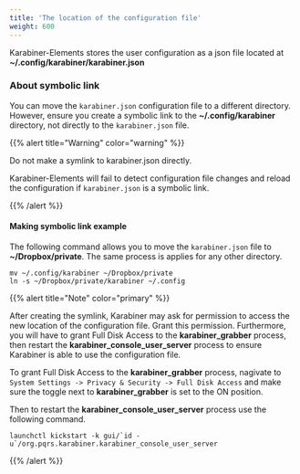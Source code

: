 ```yaml
---
title: 'The location of the configuration file'
weight: 600
---
```


Karabiner-Elements stores the user configuration as a json file located at **~/.config/karabiner/karabiner.json**

### About symbolic link

You can move the `karabiner.json` configuration file to a different directory. However, ensure you create a symbolic link to the **~/.config/karabiner** directory, not directly to the `karabiner.json` file.

{{% alert title="Warning" color="warning" %}}

Do not make a symlink to karabiner.json directly.

Karabiner-Elements will fail to detect configuration file changes and reload the configuration if `karabiner.json` is a symbolic link.

{{% /alert %}}

#### Making symbolic link example

The following command allows you to move the `karabiner.json` file to **~/Dropbox/private**. The same process is applies for any other directory.

```shell
mv ~/.config/karabiner ~/Dropbox/private
ln -s ~/Dropbox/private/karabiner ~/.config
```

{{% alert title="Note" color="primary" %}}

After creating the symlink, Karabiner may ask for permission to access the new location of the configuration file.
Grant this permission. Furthermore, you will have to grant Full Disk Access to the **karabiner_grabber**
process, then restart the **karabiner_console_user_server**
process to ensure Karabiner is able to use the configuration file.

To grant Full Disk Access to the **karabiner_grabber** process,
nagivate to `System Settings -> Privacy & Security -> Full Disk Access`
and make sure the toggle next to **karabiner_grabber** is set to the ON position.

Then to restart the **karabiner_console_user_server** process use the following command.

```shell
launchctl kickstart -k gui/`id -u`/org.pqrs.karabiner.karabiner_console_user_server
```

{{% /alert %}}
